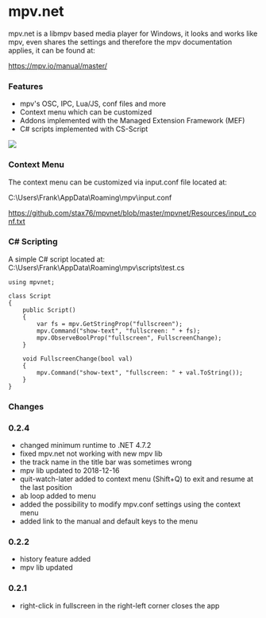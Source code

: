 # mpv.net

mpv.net is a libmpv based media player for Windows, it looks and works like mpv, even shares the settings and therefore the mpv documentation applies, it can be found at:

https://mpv.io/manual/master/

### Features

- mpv's OSC, IPC, Lua/JS, conf files and more
- Context menu which can be customized
- Addons implemented with the Managed Extension Framework (MEF)
- C# scripts implemented with CS-Script

![](https://github.com/stax76/mpvnet/blob/master/mpvnet/screenshot.jpg)

### Context Menu

The context menu can be customized via input.conf file located at:

C:\Users\Frank\AppData\Roaming\mpv\input.conf

https://github.com/stax76/mpvnet/blob/master/mpvnet/Resources/input_conf.txt

### C# Scripting

A simple C# script located at: C:\Users\Frank\AppData\Roaming\mpv\scripts\test.cs

```
using mpvnet;

class Script
{
    public Script()
    {
        var fs = mpv.GetStringProp("fullscreen");
        mpv.Command("show-text", "fullscreen: " + fs);
        mpv.ObserveBoolProp("fullscreen", FullscreenChange);
    }

    void FullscreenChange(bool val)
    {
        mpv.Command("show-text", "fullscreen: " + val.ToString());
    }
}
```

### Changes

### 0.2.4

- changed minimum runtime to .NET 4.7.2
- fixed mpv.net not working with new mpv lib
- the track name in the title bar was sometimes wrong
- mpv lib updated to 2018-12-16
- quit-watch-later added to context menu (Shift+Q) to exit and resume at the last position
- ab loop added to menu
- added the possibility to modify mpv.conf settings using the context menu
- added link to the manual and default keys to the menu

### 0.2.2

- history feature added
- mpv lib updated

### 0.2.1

- right-click in fullscreen in the right-left corner closes the app